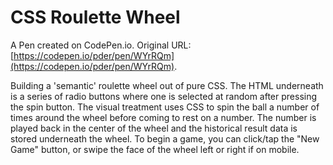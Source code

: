 # CSS Roulette Wheel

A Pen created on CodePen.io. Original URL: [https://codepen.io/pder/pen/WYrRQm](https://codepen.io/pder/pen/WYrRQm).

Building a 'semantic' roulette wheel out of pure CSS. The HTML underneath is a series of radio buttons where one is selected at random after pressing the spin button. The visual treatment uses CSS to spin the ball a number of times around the wheel before coming to rest on a number. The number is played back in the center of the wheel and the historical result data is stored underneath the wheel. To begin a game, you can click/tap the "New Game" button, or swipe the face of the wheel left or right if on mobile.

